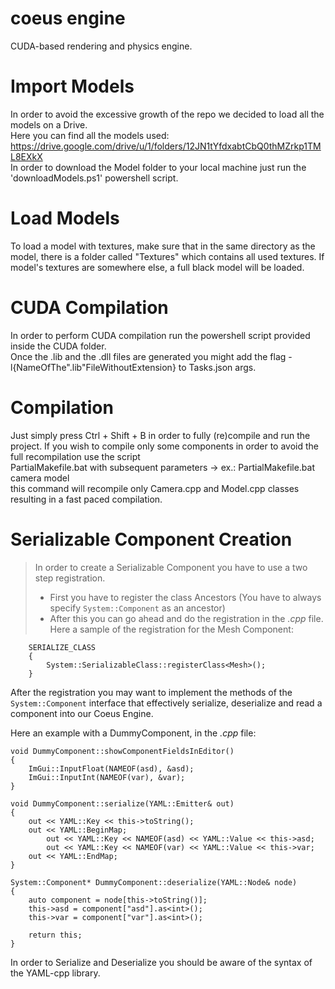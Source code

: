 # coeus engine

CUDA-based rendering and physics engine.

# Import Models

In order to avoid the excessive growth of the repo we decided to load all the models on a Drive. <br />
Here you can find all the models used: https://drive.google.com/drive/u/1/folders/12JN1tYfdxabtCbQ0thMZrkp1TML8EXkX <br />
In order to download the Model folder to your local machine just run the 'downloadModels.ps1' powershell script.

# Load Models

To load a model with textures, make sure that in the same directory as the model, there is a folder called "Textures" which contains all used textures.
If model's textures are somewhere else, a full black model will be loaded.

# CUDA Compilation

In order to perform CUDA compilation run the powershell script provided inside the CUDA folder. <br />
Once the .lib and the .dll files are generated you might add the flag -l{NameOfThe".lib"FileWithoutExtension} to Tasks.json args.

# Compilation

Just simply press Ctrl + Shift + B in order to fully (re)compile and run the project.
If you wish to compile only some components in order to avoid the full recompilation use the script <br />
PartialMakefile.bat with subsequent parameters -> ex.: PartialMakefile.bat camera model <br />
this command will recompile only Camera.cpp and Model.cpp classes resulting in a fast paced compilation.

# Serializable Component Creation
> In order to create a Serializable Component you have to use a two step registration. <br />
> - First you have to register the class Ancestors (You have to always specify ```System::Component``` as an ancestor)
> - After this you can go ahead and do the registration in the *.cpp* file. Here a sample of the registration for the Mesh Component:
```
    SERIALIZE_CLASS
    {
        System::SerializableClass::registerClass<Mesh>();
    }
```

After the registration you may want to implement the methods of the ```System::Component``` interface that effectively serialize, deserialize and read a component
into our Coeus Engine.

Here an example with a DummyComponent, in the *.cpp* file:
```
void DummyComponent::showComponentFieldsInEditor()
{
    ImGui::InputFloat(NAMEOF(asd), &asd);
    ImGui::InputInt(NAMEOF(var), &var);
}

void DummyComponent::serialize(YAML::Emitter& out)
{
    out << YAML::Key << this->toString();
    out << YAML::BeginMap;
        out << YAML::Key << NAMEOF(asd) << YAML::Value << this->asd;
        out << YAML::Key << NAMEOF(var) << YAML::Value << this->var;
    out << YAML::EndMap; 
}

System::Component* DummyComponent::deserialize(YAML::Node& node)
{
    auto component = node[this->toString()];
    this->asd = component["asd"].as<int>();
    this->var = component["var"].as<int>();

    return this;
}
```

In order to Serialize and Deserialize you should be aware of the syntax of the YAML-cpp library.
